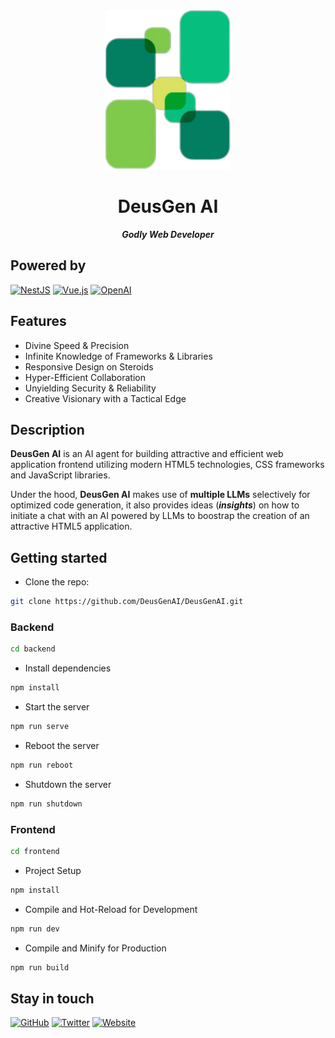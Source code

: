 <div align="center">
  <img src="frontend/public/deusgenai.png" width="200" alt="DeusGen AI Logo" />

# DeusGen AI

***Godly Web Developer***

</div>

## Powered by

[![NestJS](https://img.shields.io/badge/NestJS-Backend-black?style=for-the-badge&logo=nestjs)](https://nestjs.com/)
[![Vue.js](https://img.shields.io/badge/Vue-Frontend-blue?style=for-the-badge&logo=vuedotjs)](https://vuejs.org/)
[![OpenAI](https://img.shields.io/badge/OpenAI-API-purple?style=for-the-badge&logo=openai)](https://openai.com/)

## Features

- Divine Speed & Precision
- Infinite Knowledge of Frameworks & Libraries
- Responsive Design on Steroids
- Hyper-Efficient Collaboration
- Unyielding Security & Reliability
- Creative Visionary with a Tactical Edge

## Description

**DeusGen AI** is an AI agent for building attractive and efficient web application frontend utilizing modern HTML5 technologies, CSS frameworks and JavaScript libraries. 

Under the hood, **DeusGen AI** makes use of **multiple LLMs** selectively for optimized code generation, it also provides ideas (***insights***) on how to initiate a chat with an AI powered by LLMs to boostrap the creation of an attractive HTML5 application.

## Getting started

- Clone the repo:

```sh
git clone https://github.com/DeusGenAI/DeusGenAI.git
```

### Backend

```sh
cd backend
```

- Install dependencies

```sh
npm install
```

- Start the server

```sh
npm run serve
```

- Reboot the server

```sh
npm run reboot
```

- Shutdown the server

```sh
npm run shutdown
```

### Frontend

```sh
cd frontend
```

- Project Setup

```sh
npm install
```

- Compile and Hot-Reload for Development

```sh
npm run dev
```

- Compile and Minify for Production

```sh
npm run build
```

## Stay in touch

[![GitHub](https://img.shields.io/badge/GitHub-Source_Code-green?style=for-the-badge&logo=github)](https://github.com/DeusGenAI/DeusGenAI)
[![Twitter](https://img.shields.io/badge/Twitter-Latest_Updates-blue?style=for-the-badge&logo=x)](https://x.com/DeusGenAI/)
[![Website](https://img.shields.io/badge/Official-Website-red?style=for-the-badge&logo=internetcomputer)](https://deusgenai.xyz/)
